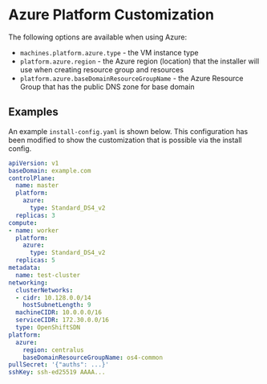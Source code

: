 # Azure Platform Customization

The following options are available when using Azure:

- `machines.platform.azure.type` - the VM instance type
- `platform.azure.region` - the Azure region (location) that the installer will use when creating resource group and resources
- `platform.azure.baseDomainResourceGroupName` - the Azure Resource Group that has the public DNS zone for base domain

## Examples

An example `install-config.yaml` is shown below. This configuration has been modified to show the customization that is possible via the install config.

```yaml
apiVersion: v1
baseDomain: example.com
controlPlane:
  name: master
  platform:
    azure:
      type: Standard_DS4_v2
  replicas: 3
compute:
- name: worker
  platform:
    azure:
      type: Standard_DS4_v2
  replicas: 5
metadata:
  name: test-cluster
networking:
  clusterNetworks:
  - cidr: 10.128.0.0/14
    hostSubnetLength: 9
  machineCIDR: 10.0.0.0/16
  serviceCIDR: 172.30.0.0/16
  type: OpenShiftSDN
platform:
  azure:
    region: centralus
    baseDomainResourceGroupName: os4-common
pullSecret: '{"auths": ...}'
sshKey: ssh-ed25519 AAAA...
```
